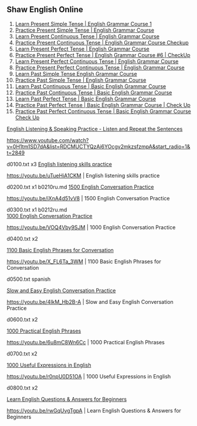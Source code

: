
## Shaw English Online

1. [Learn Present Simple Tense | English Grammar Course 1](a1201present.md)  
1. [Practice Present Simple Tense | English Grammar Course](a1202present.md)  
1. [Learn Present Continuous Tense | English Grammar Course](a1203present.md)  
1. [Practice Present Continuous Tense | English Grammar Course Checkup](a1204present.md)  
1. [Learn Present Perfect Tense | English Grammar Course](a1205present.md)  
1. [Practice Present Perfect Tense | English Grammar Course #6 | CheckUp](a1206present.md)  
1. [Learn Present Perfect Continuous Tense | English Grammar Course](a1207present.md)  
1. [Practice Present Perfect Continuous Tense | English Grammar Course](a1208present.md)  
1. [Learn Past Simple Tense English Grammar Course](a1209present.md)  
1. [Practice Past Simple Tense | English Grammar Course](a1210present.md)  
1. [Learn Past Continuous Tense | Basic English Grammar Course](a1211present.md)  
1. [Practice Past Continuous Tense | Basic English Grammar Course](a1212present.md)  
1. [Learn Past Perfect Tense | Basic English Grammar Course](a1213present.md)  
1. [Practice Past Perfect Tense | Basic English Grammar Course | Check Up](a1214present.md)  
1. [Practice Past Perfect Continuous Tense | Basic English Grammar Course Check Up](a1216present.md)  




[English Listening & Speaking Practice - Listen and Repeat the Sentences
](https://www.youtube.com/watch?v=0H1tm1SD7dA&list=RDCMUCTYQzAi6YOcgv2mkzsfzmpA&start_radio=1&t=2849)   


https://www.youtube.com/watch?v=0H1tm1SD7dA&list=RDCMUCTYQzAi6YOcgv2mkzsfzmpA&start_radio=1&t=2849



d0100.txt
x3
[English listening skills practice](https://youtu.be/uTueHiA1CKM)  

https://youtu.be/uTueHiA1CKM  |  English listening skills practice

d0200.txt
x1
b0210ru.md
[1500 English Conversation Practice](https://youtu.be/iXnA4d51vV8)  

https://youtu.be/iXnA4d51vV8  |  1500 English Conversation Practice



d0300.txt
x1
b0212ru.md  
[1000 English Conversation Practice](https://youtu.be/VOQ4Vby9SJM)  

https://youtu.be/VOQ4Vby9SJM  |  1000 English Conversation Practice



d0400.txt
x2

[1100 Basic English Phrases for Conversation](https://youtu.be/X_FL6Ta_3WM)  

https://youtu.be/X_FL6Ta_3WM  |  1100 Basic English Phrases for Conversation



d0500.txt
spanish

[Slow and Easy English Conversation Practice](https://youtu.be/4IkM_Hb2B-A)  

https://youtu.be/4IkM_Hb2B-A  |  Slow and Easy English Conversation Practice



d0600.txt
x2

[1000 Practical English Phrases](https://youtu.be/6u8mC8Wn6Cc)  

https://youtu.be/6u8mC8Wn6Cc  |  1000 Practical English Phrases



d0700.txt
x2

[1000 Useful Expressions in English](https://youtu.be/r0npU0D51OA)  

https://youtu.be/r0npU0D51OA  |  1000 Useful Expressions in English



d0800.txt
x2

[Learn English Questions & Answers for Beginners](https://youtu.be/rwGqUvgTgpA)  

https://youtu.be/rwGqUvgTgpA  |   Learn English Questions & Answers for Beginners

